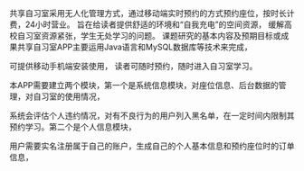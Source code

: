 共享自习室采用无人化管理方式，通过移动端实时预约的方式预约座位，按时长计费，24小时营业。 旨在给读者提供舒适的环境和“自我充电”的空间资源， 缓解高校自习室资源紧张，学生无处学习的问题。
课题研究的基本内容及预期目标或成果共享自习室APP主要运用Java语言和MySQL数据库等技术来完成，

可提供移动手机端安装使用， 读者可随时预约，随时进入自习室学习。

本APP需要建立两个模块，第一个是系统信息模块，对座位信息、后台数据的管理，对自习室的使用情况，

系统会评估个人违约情况，对有不良行为的用户列入黑名单，在一定时间内限制其预约学习。第二个是个人信息模块，

用户需要实名注册属于自己的账户，生成自己的个人基本信息和预约座位时的订单信息，